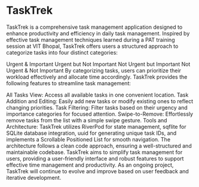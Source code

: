 # TaskTrek

TaskTrek is a comprehensive task management application designed to enhance productivity and efficiency in daily task management. Inspired by effective task management techniques learned during a PAT training session at VIT Bhopal, TaskTrek offers users a structured approach to categorize tasks into four distinct categories:

Urgent & Important
Urgent but Not Important
Not Urgent but Important
Not Urgent & Not Important
By categorizing tasks, users can prioritize their workload effectively and allocate time accordingly. TaskTrek provides the following features to streamline task management:

All Tasks View: Access all available tasks in one convenient location.
Task Addition and Editing: Easily add new tasks or modify existing ones to reflect changing priorities.
Task Filtering: Filter tasks based on their urgency and importance categories for focused attention.
Swipe-to-Remove: Effortlessly remove tasks from the list with a simple swipe gesture.
Tools and Architecture: TaskTrek utilizes RiverPod for state management, sqflite for SQLite database integration, uuid for generating unique task IDs, and implements a Scrollable Positioned List for smooth navigation. The architecture follows a clean code approach, ensuring a well-structured and maintainable codebase.
TaskTrek aims to simplify task management for users, providing a user-friendly interface and robust features to support effective time management and productivity. As an ongoing project, TaskTrek will continue to evolve and improve based on user feedback and iterative development.
